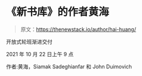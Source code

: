 # 《新书库》的作者黄海

> 原文：<https://thenewstack.io/author/hai-huang/>

开放式轮班渐进交付

2021 年 10 月 22 日上午 9 点

作者:黄海，Siamak Sadeghianfar 和 John Duimovich